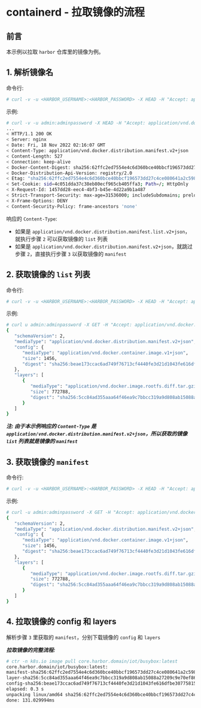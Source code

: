 # containerd - 拉取镜像的流程

## 前言

本示例以拉取 ```harbor``` 仓库里的镜像为例。

## 1. 解析镜像名

命令行:

```bash
# curl -v -u <HARBOR_USERNAME>:<HARBOR_PASSWORD> -X HEAD -H "Accept: application/vnd.docker.distribution.manifest.v2+json, application/vnd.docker.distribution.manifest.list.v2+json, application/vnd.oci.image.manifest.v1+json, application/vnd.oci.image.index.v1+json, */*" https://<HARBOR_DNS>/v2/<HARBOR_PROJECT_NAME>/<IMAGE>/manifests/<TAG>
```

示例:

```bash
# curl -v -u admin:adminpassword -X HEAD -H "Accept: application/vnd.docker.distribution.manifest.v2+json, application/vnd.docker.distribution.manifest.list.v2+json, application/vnd.oci.image.manifest.v1+json, application/vnd.oci.image.index.v1+json, */*" https://core.harbor.domain/v2/iot/busybox/manifests/latest
...
< HTTP/1.1 200 OK
< Server: nginx
< Date: Fri, 18 Nov 2022 02:16:07 GMT
< Content-Type: application/vnd.docker.distribution.manifest.v2+json
< Content-Length: 527
< Connection: keep-alive
< Docker-Content-Digest: sha256:62ffc2ed7554e4c6d360bce40bbcf196573dd27c4ce080641a2c59867e732dee
< Docker-Distribution-Api-Version: registry/2.0
< Etag: "sha256:62ffc2ed7554e4c6d360bce40bbcf196573dd27c4ce080641a2c59867e732dee"
< Set-Cookie: sid=4c051dda37c38eb80ecf965cb405ffa3; Path=/; HttpOnly
< X-Request-Id: 1457dd28-eec4-4bf3-b45e-4d22a9b1a487
< Strict-Transport-Security: max-age=31536000; includeSubdomains; preload
< X-Frame-Options: DENY
< Content-Security-Policy: frame-ancestors 'none'
```

响应的 ```Content-Type```:

- 如果是 ```application/vnd.docker.distribution.manifest.list.v2+json```，就执行步骤 ```2``` 可以获取镜像的 ```list``` 列表
- 如果是 ```application/vnd.docker.distribution.manifest.v2+json```，就跳过步骤 ```2```，直接执行步骤 ```3``` 以获取镜像的 ```manifest```

## 2. 获取镜像的 ```list``` 列表

命令行:

```bash
# curl -v -u <HARBOR_USERNAME>:<HARBOR_PASSWORD> -X HEAD -H "Accept: application/vnd.docker.distribution.manifest.list.v2+json" https://<HARBOR_DNS>/v2/<HARBOR_PROJECT_NAME>/<IMAGE>/manifests/<Docker-Content-Digest>
```

示例:

```bash
# curl u admin:adminpassword -X GET -H "Accept: application/vnd.docker.distribution.manifest.list.v2+json"  https://core.harbor.domain/v2/iot/busybox/manifests/sha256:62ffc2ed7554e4c6d360bce40bbcf196573dd27c4ce080641a2c59867e732dee
{
   "schemaVersion": 2,
   "mediaType": "application/vnd.docker.distribution.manifest.v2+json",
   "config": {
      "mediaType": "application/vnd.docker.container.image.v1+json",
      "size": 1456,
      "digest": "sha256:beae173ccac6ad749f76713cf4440fe3d21d1043fe616dfbe30775815d1d0f6a"
   },
   "layers": [
      {
         "mediaType": "application/vnd.docker.image.rootfs.diff.tar.gzip",
         "size": 772788,
         "digest": "sha256:5cc84ad355aaa64f46ea9c7bbcc319a9d808ab15088a27209c9e70ef86e5a2aa"
      }
   ]
}
```

***注: 由于本示例响应的 ```Content-Type``` 是 ```application/vnd.docker.distribution.manifest.v2+json```，所以获取的镜像 ```list``` 列表就是镜像的 ```manifest```***

## 3. 获取镜像的 ```manifest```

命令行:

```bash
# curl -v -u <HARBOR_USERNAME>:<HARBOR_PASSWORD> -X HEAD -H "Accept: application/vnd.docker.distribution.manifest.v2+json" https://<HARBOR_DNS>/v2/<HARBOR_PROJECT_NAME>/<IMAGE>/manifests/<Docker-Content-Digest>
```

示例:

```bash
# curl -u admin:adminpassword -X GET -H "Accept: application/vnd.docker.distribution.manifest.v2+json"  https://core.harbor.domain/v2/iot/busybox/manifests/sha256:62ffc2ed7554e4c6d360bce40bbcf196573dd27c4ce080641a2c59867e732dee
{
   "schemaVersion": 2,
   "mediaType": "application/vnd.docker.distribution.manifest.v2+json",
   "config": {
      "mediaType": "application/vnd.docker.container.image.v1+json",
      "size": 1456,
      "digest": "sha256:beae173ccac6ad749f76713cf4440fe3d21d1043fe616dfbe30775815d1d0f6a"
   },
   "layers": [
      {
         "mediaType": "application/vnd.docker.image.rootfs.diff.tar.gzip",
         "size": 772788,
         "digest": "sha256:5cc84ad355aaa64f46ea9c7bbcc319a9d808ab15088a27209c9e70ef86e5a2aa"
      }
   ]
}
```

## 4. 拉取镜像的 config 和 layers

解析步骤 ```3``` 里获取的 ```manifest```，分别下载镜像的 ```config``` 和 ```layers```

***拉取镜像的完整流程:***

```bash
# ctr -n k8s.io image pull core.harbor.domain/iot/busybox:latest
core.harbor.domain/iot/busybox:latest:                                            resolved       |++++++++++++++++++++++++++++++++++++++| 
manifest-sha256:62ffc2ed7554e4c6d360bce40bbcf196573dd27c4ce080641a2c59867e732dee: done           |++++++++++++++++++++++++++++++++++++++| 
layer-sha256:5cc84ad355aaa64f46ea9c7bbcc319a9d808ab15088a27209c9e70ef86e5a2aa:    done           |++++++++++++++++++++++++++++++++++++++| 
config-sha256:beae173ccac6ad749f76713cf4440fe3d21d1043fe616dfbe30775815d1d0f6a:   done           |++++++++++++++++++++++++++++++++++++++| 
elapsed: 0.3 s                                                                    total:   0.0 B (0.0 B/s)                                         
unpacking linux/amd64 sha256:62ffc2ed7554e4c6d360bce40bbcf196573dd27c4ce080641a2c59867e732dee...
done: 131.029994ms	
```
